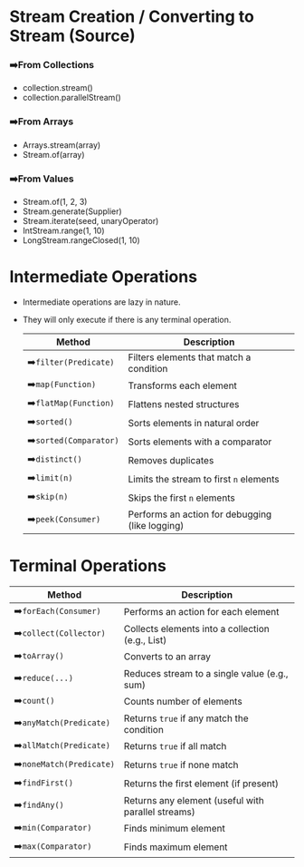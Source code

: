 # Stream Creation / Converting to Stream (Source)

### ➡️From Collections

- collection.stream()
- collection.parallelStream()

### ➡️From Arrays

- Arrays.stream(array)
- Stream.of(array)

### ➡️From Values

- Stream.of(1, 2, 3)
- Stream.generate(Supplier)
- Stream.iterate(seed, unaryOperator)
- IntStream.range(1, 10)
- LongStream.rangeClosed(1, 10)

# Intermediate Operations

- Intermediate operations are lazy in nature.
- They will only execute if there is any terminal operation.

  | Method                 | Description                                     |
  | ---------------------- | ----------------------------------------------- |
  | ➡️`filter(Predicate)`  | Filters elements that match a condition         |
  | ➡️`map(Function)`      | Transforms each element                         |
  | ➡️`flatMap(Function)`  | Flattens nested structures                      |
  | ➡️`sorted()`           | Sorts elements in natural order                 |
  | ➡️`sorted(Comparator)` | Sorts elements with a comparator                |
  | ➡️`distinct()`         | Removes duplicates                              |
  | ➡️`limit(n)`           | Limits the stream to first `n` elements         |
  | ➡️`skip(n)`            | Skips the first `n` elements                    |
  | ➡️`peek(Consumer)`     | Performs an action for debugging (like logging) |

# Terminal Operations

| Method                   | Description                                        |
| ------------------------ | -------------------------------------------------- |
| ➡️`forEach(Consumer)`    | Performs an action for each element                |
| ➡️`collect(Collector)`   | Collects elements into a collection (e.g., List)   |
| ➡️`toArray()`            | Converts to an array                               |
| ➡️`reduce(...)`          | Reduces stream to a single value (e.g., sum)       |
| ➡️`count()`              | Counts number of elements                          |
| ➡️`anyMatch(Predicate)`  | Returns `true` if any match the condition          |
| ➡️`allMatch(Predicate)`  | Returns `true` if all match                        |
| ➡️`noneMatch(Predicate)` | Returns `true` if none match                       |
| ➡️`findFirst()`          | Returns the first element (if present)             |
| ➡️`findAny()`            | Returns any element (useful with parallel streams) |
| ➡️`min(Comparator)`      | Finds minimum element                              |
| ➡️`max(Comparator)`      | Finds maximum element                              |
